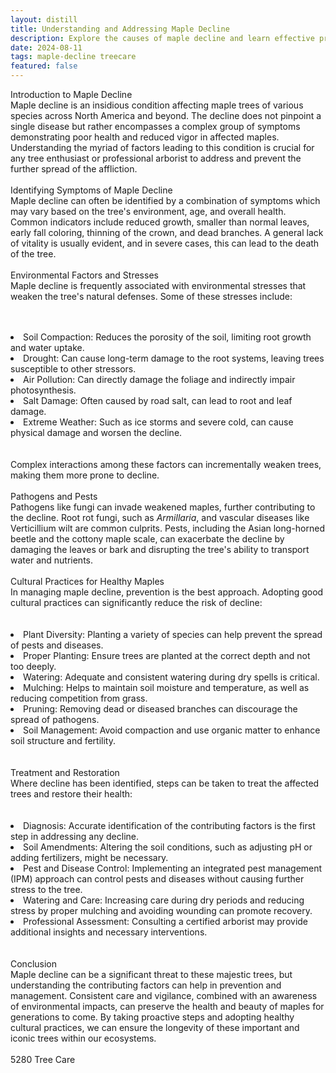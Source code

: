 ```yaml
---
layout: distill
title: Understanding and Addressing Maple Decline
description: Explore the causes of maple decline and learn effective prevention and treatment strategies.
date: 2024-08-11
tags: maple-decline treecare
featured: false
---
```


Introduction to Maple Decline<br />Maple decline is an insidious condition affecting maple trees of various species across North America and beyond. The decline does not pinpoint a single disease but rather encompasses a complex group of symptoms demonstrating poor health and reduced vigor in affected maples. Understanding the myriad of factors leading to this condition is crucial for any tree enthusiast or professional arborist to address and prevent the further spread of the affliction.<br /><br />Identifying Symptoms of Maple Decline<br />Maple decline can often be identified by a combination of symptoms which may vary based on the tree's environment, age, and overall health. Common indicators include reduced growth, smaller than normal leaves, early fall coloring, thinning of the crown, and dead branches. A general lack of vitality is usually evident, and in severe cases, this can lead to the death of the tree.<br /><br />Environmental Factors and Stresses<br />Maple decline is frequently associated with environmental stresses that weaken the tree's natural defenses. Some of these stresses include:<br /><br /><br /><li>Soil Compaction: Reduces the porosity of the soil, limiting root growth and water uptake.</li><li>Drought: Can cause long-term damage to the root systems, leaving trees susceptible to other stressors.</li><li>Air Pollution: Can directly damage the foliage and indirectly impair photosynthesis.</li><li>Salt Damage: Often caused by road salt, can lead to root and leaf damage.</li><li>Extreme Weather: Such as ice storms and severe cold, can cause physical damage and worsen the decline.</li><br /><br />Complex interactions among these factors can incrementally weaken trees, making them more prone to decline.<br /><br />Pathogens and Pests<br />Pathogens like fungi can invade weakened maples, further contributing to the decline. Root rot fungi, such as *Armillaria*, and vascular diseases like Verticillium wilt are common culprits. Pests, including the Asian long-horned beetle and the cottony maple scale, can exacerbate the decline by damaging the leaves or bark and disrupting the tree's ability to transport water and nutrients.<br /><br />Cultural Practices for Healthy Maples<br />In managing maple decline, prevention is the best approach. Adopting good cultural practices can significantly reduce the risk of decline:<br /><br /><br /><li>Plant Diversity: Planting a variety of species can help prevent the spread of pests and diseases.</li><li>Proper Planting: Ensure trees are planted at the correct depth and not too deeply.</li><li>Watering: Adequate and consistent watering during dry spells is critical.</li><li>Mulching: Helps to maintain soil moisture and temperature, as well as reducing competition from grass.</li><li>Pruning: Removing dead or diseased branches can discourage the spread of pathogens.</li><li>Soil Management: Avoid compaction and use organic matter to enhance soil structure and fertility.</li><br /><br />Treatment and Restoration<br />Where decline has been identified, steps can be taken to treat the affected trees and restore their health:<br /><br /><br /><li>Diagnosis: Accurate identification of the contributing factors is the first step in addressing any decline.</li><li>Soil Amendments: Altering the soil conditions, such as adjusting pH or adding fertilizers, might be necessary.</li><li>Pest and Disease Control: Implementing an integrated pest management (IPM) approach can control pests and diseases without causing further stress to the tree.</li><li>Watering and Care: Increasing care during dry periods and reducing stress by proper mulching and avoiding wounding can promote recovery.</li><li>Professional Assessment: Consulting a certified arborist may provide additional insights and necessary interventions.</li><br /><br />Conclusion<br />Maple decline can be a significant threat to these majestic trees, but understanding the contributing factors can help in prevention and management. Consistent care and vigilance, combined with an awareness of environmental impacts, can preserve the health and beauty of maples for generations to come. By taking proactive steps and adopting healthy cultural practices, we can ensure the longevity of these important and iconic trees within our ecosystems.<br /><br />5280 Tree Care
